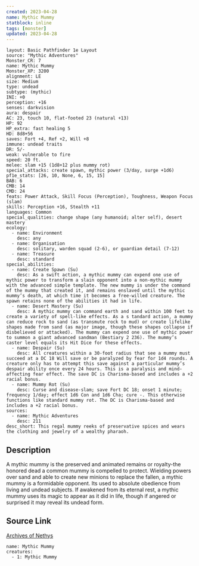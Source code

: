 ```yaml
---
created: 2023-04-28
name: Mythic Mummy
statblock: inline
tags: [monster]
updated: 2023-04-28
---
```

```statblock
layout: Basic Pathfinder 1e Layout
source: "Mythic Adventures"
Monster_CR: 7
name: Mythic Mummy
Monster_XP: 3200
alignment: LE
size: Medium
type: undead
subtype: (mythic)
INI: +0
perception: +16
senses: darkvision
aura: despair
AC: 23, touch 10, flat-footed 23 (natural +13)
HP: 92
HP_extra: fast healing 5
HD: 8d8+56
saves: Fort +4, Ref +2, Will +8
immune: undead traits
DR: 5/-
weak: vulnerable to fire
speed: 20 ft.
melee: slam +15 (1d8+12 plus mummy rot)
special_attacks: create spawn, mythic power (3/day, surge +1d6)
pf1e_stats: [26, 10, None, 6, 15, 15]
BAB: 6
CMB: 14
CMD: 24
feats: Power Attack, Skill Focus (Perception), Toughness, Weapon Focus (slam)
skills: Perception +16, Stealth +11
languages: Common
special_qualities: change shape (any humanoid; alter self), desert mastery
ecology:
  - name: Environment
    desc: any
  - name: Organisation
    desc: solitary, warden squad (2-6), or guardian detail (7-12)
  - name: Treasure
    desc: standard
special_abilities:
  - name: Create Spawn (Su)
    desc: As a swift action, a mythic mummy can expend one use of mythic power to transform a slain opponent into a non-mythic mummy with the advanced simple template. The new mummy is under the command of the mummy that created it, and remains enslaved until the mythic mummy’s death, at which time it becomes a free-willed creature. The spawn retains none of the abilities it had in life.
  - name: Desert Mastery (Su)
    desc: A mythic mummy can command earth and sand within 100 feet to create a variety of spell-like effects. As a s tandard action, a mummy can reduce rock to sand (as transmute rock to mud) or create lifelike shapes made from sand (as major image, though these shapes collapse if disbelieved or attacked). The mummy can expend one use of mythic power to summon a giant advanced sandman (Bestiary 2 236). The mummy’s caster level equals its Hit Dice for these effects.
  - name: Despair (Su)
    desc: All creatures within a 30-foot radius that see a mummy must succeed at a DC 18 Will save or be paralyzed by fear for 1d4 rounds. A creature only has to attempt this save against a particular mummy’s despair ability once every 24 hours. This is a paralysis and mind-affecting fear effect. The save DC is Charisma-based and includes a +2 racial bonus.
  - name: Mummy Rot (Su)
    desc: Curse and disease-slam; save Fort DC 18; onset 1 minute; frequency 1/day; effect 1d6 Con and 1d6 Cha; cure -. This otherwise functions like standard mummy rot. The DC is Charisma-based and includes a +2 racial bonus.
sources:
  - name: Mythic Adventures
    desc: 211
desc_short: This regal mummy reeks of preservative spices and wears the clothing and jewelry of a wealthy pharaoh.
```
## Description
A mythic mummy is the preserved and animated remains or royalty-the honored dead a common mummy is compelled to protect. Wielding powers over sand and able to create new minions to replace the fallen, a mythic mummy is a formidable opponent. Its used to absolute obedience from living and undead subjects. If awakened from its eternal rest, a mythic mummy uses its magic to appear as it did in life, though if angered or surprised it may reveal its undead form.
## Source Link
[Archives of Nethys](https://aonprd.com/MythicMonsterDisplay.aspx?ItemName=Mummy)
```encounter-table
name: Mythic Mummy
creatures:
  - 1: Mythic Mummy
```
